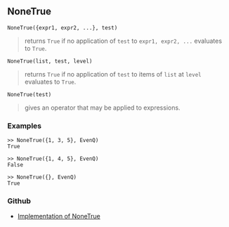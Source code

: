 ## NoneTrue

```
NoneTrue({expr1, expr2, ...}, test)
```

> returns `True` if no application of `test` to `expr1, expr2, ...` evaluates to `True`.

```
NoneTrue(list, test, level)
```

> returns `True` if no application of `test` to items of `list` at `level` evaluates to `True`.

```
NoneTrue(test)
```

> gives an operator that may be applied to expressions.

### Examples

```
>> NoneTrue({1, 3, 5}, EvenQ)
True

>> NoneTrue({1, 4, 5}, EvenQ)
False

>> NoneTrue({}, EvenQ)
True
```

### Github

* [Implementation of NoneTrue](https://github.com/axkr/symja_android_library/blob/master/symja_android_library/matheclipse-core/src/main/java/org/matheclipse/core/builtin/BooleanFunctions.java#L3040) 
